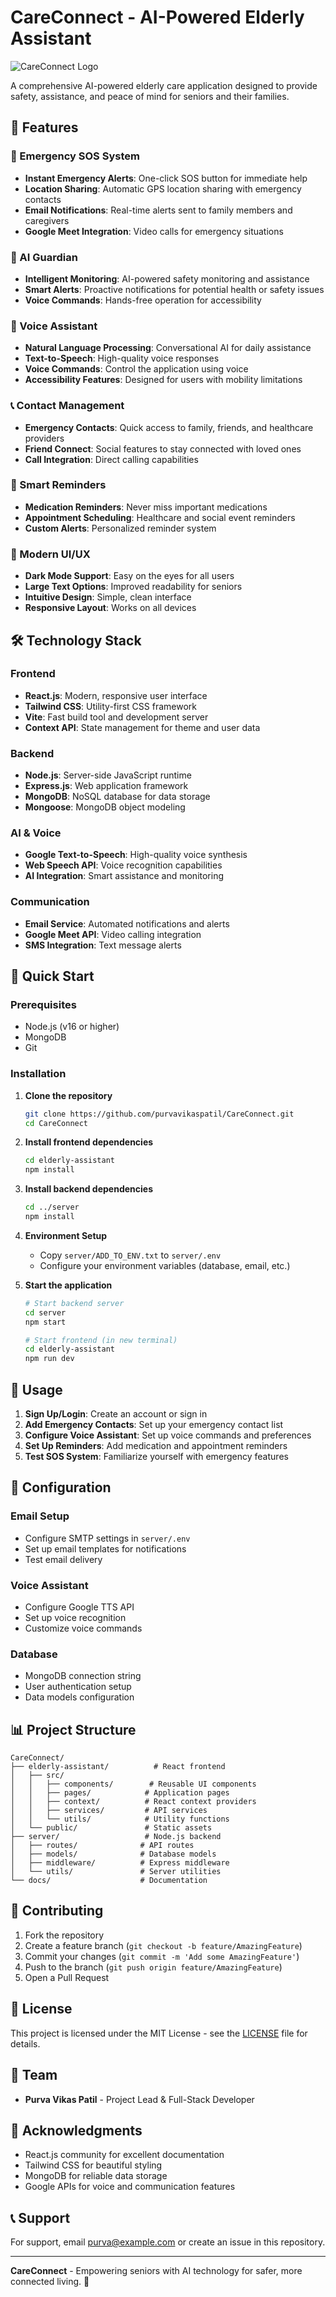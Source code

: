 # CareConnect - AI-Powered Elderly Assistant

![CareConnect Logo](https://img.shields.io/badge/CareConnect-AI%20Assistant-blue?style=for-the-badge&logo=heart)

A comprehensive AI-powered elderly care application designed to provide safety, assistance, and peace of mind for seniors and their families.

## 🌟 Features

### 🚨 Emergency SOS System
- **Instant Emergency Alerts**: One-click SOS button for immediate help
- **Location Sharing**: Automatic GPS location sharing with emergency contacts
- **Email Notifications**: Real-time alerts sent to family members and caregivers
- **Google Meet Integration**: Video calls for emergency situations

### 🤖 AI Guardian
- **Intelligent Monitoring**: AI-powered safety monitoring and assistance
- **Smart Alerts**: Proactive notifications for potential health or safety issues
- **Voice Commands**: Hands-free operation for accessibility

### 🎤 Voice Assistant
- **Natural Language Processing**: Conversational AI for daily assistance
- **Text-to-Speech**: High-quality voice responses
- **Voice Commands**: Control the application using voice
- **Accessibility Features**: Designed for users with mobility limitations

### 📞 Contact Management
- **Emergency Contacts**: Quick access to family, friends, and healthcare providers
- **Friend Connect**: Social features to stay connected with loved ones
- **Call Integration**: Direct calling capabilities

### 📅 Smart Reminders
- **Medication Reminders**: Never miss important medications
- **Appointment Scheduling**: Healthcare and social event reminders
- **Custom Alerts**: Personalized reminder system

### 🎨 Modern UI/UX
- **Dark Mode Support**: Easy on the eyes for all users
- **Large Text Options**: Improved readability for seniors
- **Intuitive Design**: Simple, clean interface
- **Responsive Layout**: Works on all devices

## 🛠️ Technology Stack

### Frontend
- **React.js**: Modern, responsive user interface
- **Tailwind CSS**: Utility-first CSS framework
- **Vite**: Fast build tool and development server
- **Context API**: State management for theme and user data

### Backend
- **Node.js**: Server-side JavaScript runtime
- **Express.js**: Web application framework
- **MongoDB**: NoSQL database for data storage
- **Mongoose**: MongoDB object modeling

### AI & Voice
- **Google Text-to-Speech**: High-quality voice synthesis
- **Web Speech API**: Voice recognition capabilities
- **AI Integration**: Smart assistance and monitoring

### Communication
- **Email Service**: Automated notifications and alerts
- **Google Meet API**: Video calling integration
- **SMS Integration**: Text message alerts

## 🚀 Quick Start

### Prerequisites
- Node.js (v16 or higher)
- MongoDB
- Git

### Installation

1. **Clone the repository**
   ```bash
   git clone https://github.com/purvavikaspatil/CareConnect.git
   cd CareConnect
   ```

2. **Install frontend dependencies**
   ```bash
   cd elderly-assistant
   npm install
   ```

3. **Install backend dependencies**
   ```bash
   cd ../server
   npm install
   ```

4. **Environment Setup**
   - Copy `server/ADD_TO_ENV.txt` to `server/.env`
   - Configure your environment variables (database, email, etc.)

5. **Start the application**
   ```bash
   # Start backend server
   cd server
   npm start
   
   # Start frontend (in new terminal)
   cd elderly-assistant
   npm run dev
   ```

## 📱 Usage

1. **Sign Up/Login**: Create an account or sign in
2. **Add Emergency Contacts**: Set up your emergency contact list
3. **Configure Voice Assistant**: Set up voice commands and preferences
4. **Set Up Reminders**: Add medication and appointment reminders
5. **Test SOS System**: Familiarize yourself with emergency features

## 🔧 Configuration

### Email Setup
- Configure SMTP settings in `server/.env`
- Set up email templates for notifications
- Test email delivery

### Voice Assistant
- Configure Google TTS API
- Set up voice recognition
- Customize voice commands

### Database
- MongoDB connection string
- User authentication setup
- Data models configuration

## 📊 Project Structure

```
CareConnect/
├── elderly-assistant/          # React frontend
│   ├── src/
│   │   ├── components/        # Reusable UI components
│   │   ├── pages/            # Application pages
│   │   ├── context/          # React context providers
│   │   ├── services/         # API services
│   │   └── utils/            # Utility functions
│   └── public/               # Static assets
├── server/                   # Node.js backend
│   ├── routes/              # API routes
│   ├── models/              # Database models
│   ├── middleware/          # Express middleware
│   └── utils/               # Server utilities
└── docs/                    # Documentation
```

## 🤝 Contributing

1. Fork the repository
2. Create a feature branch (`git checkout -b feature/AmazingFeature`)
3. Commit your changes (`git commit -m 'Add some AmazingFeature'`)
4. Push to the branch (`git push origin feature/AmazingFeature`)
5. Open a Pull Request

## 📄 License

This project is licensed under the MIT License - see the [LICENSE](LICENSE) file for details.

## 👥 Team

- **Purva Vikas Patil** - Project Lead & Full-Stack Developer

## 🙏 Acknowledgments

- React.js community for excellent documentation
- Tailwind CSS for beautiful styling
- MongoDB for reliable data storage
- Google APIs for voice and communication features

## 📞 Support

For support, email purva@example.com or create an issue in this repository.

---

**CareConnect** - Empowering seniors with AI technology for safer, more connected living. 💙
